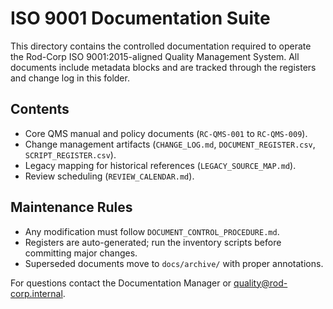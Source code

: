 # ISO 9001 Documentation Suite

This directory contains the controlled documentation required to operate the Rod-Corp ISO 9001:2015-aligned Quality Management System. All documents include metadata blocks and are tracked through the registers and change log in this folder.

## Contents
- Core QMS manual and policy documents (`RC-QMS-001` to `RC-QMS-009`).
- Change management artifacts (`CHANGE_LOG.md`, `DOCUMENT_REGISTER.csv`, `SCRIPT_REGISTER.csv`).
- Legacy mapping for historical references (`LEGACY_SOURCE_MAP.md`).
- Review scheduling (`REVIEW_CALENDAR.md`).

## Maintenance Rules
- Any modification must follow `DOCUMENT_CONTROL_PROCEDURE.md`.
- Registers are auto-generated; run the inventory scripts before committing major changes.
- Superseded documents move to `docs/archive/` with proper annotations.

For questions contact the Documentation Manager or quality@rod-corp.internal.

